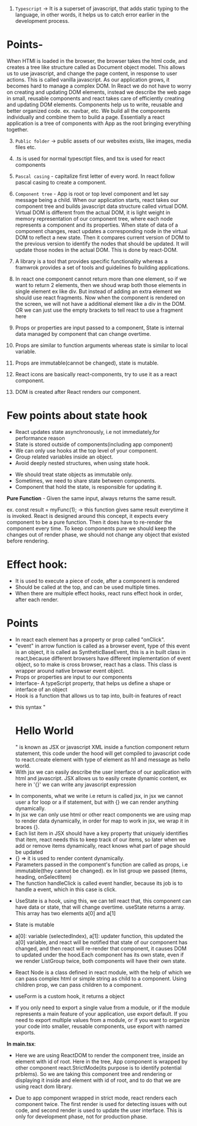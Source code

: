 1. `Typescript` -> It is a superset of javascript, that adds static typing to the language, in other words, it helps us to catch error earlier in the development process.

# Points-

When HTMl is loaded in the browser, the browser takes the html code, and creates a tree like structure called as Document object model. This allows us to use javascript, and change the page content, in response to user actions. This is called vanilla javascript. As our application grows, it becomes hard to manage a complex DOM.
In React we do not have to worry on creating and updating DOM elements, instead we describe the web page in small, reusable components and react takes care of efficiently creating and updating DOM elements. Components help us to write, reusable and better organized code. ex. navbar, etc. We build all the components individually and combine them to build a page. Essentially a react application is a tree of components with App as the root bringing everything together.

3. `Public folder` -> public assets of our websites exists, like images, media files etc.

4. .ts is used for normal typesctipt files, and tsx is used for react components

5. `Pascal casing` - capitalize first letter of every word. In react follow pascal casing to create a component.

6. `Component tree` - App is root or top level component and let say message being a child. When our application starts, react takes our component tree and builds javascript data structure called virtual DOM. Virtual DOM is different from the actual DOM, it is light weight in memory representation of our component tree, where each node represents a component and its properties. When state of data of a component changes, react updates a corresponding node in the virtual DOM to reflect a new state. Then it compares current version of DOM to the previous version to identify the nodes that should be updated. It will update those nodes in the actual DOM. This is done by react-DOM.

7. A library is a tool that provides specific functionality whereas a framwrok provides a set of tools and guidelines fo building applications.

8. In react one component cannot return more than one element, so if we want to return 2 elements, then we shoud wrap both those elements in single element ex like div. But instead of adding an extra element we should use react fragments. Now when the component is rendered on the screen, we will not have a additional element like a div in the DOM. OR we can just use the empty brackets to tell react to use a fragment here

9. Props or properties are input passed to a component, State is internal data managed by component that can change overtime.

10. Props are similar to function arguments whereas state is similar to local variable.

11. Props are immutable(cannot be changed), state is mutable.

12. React icons are basically react-components, try to use it as a react component.

13. DOM is created after React renders our component.

# Few points about state hook

- React updates state asynchronously, i.e not immediately,for performance reason
- State is stored outside of components(including app component)
- We can only use hooks at the top level of your component.
- Group related variables inside an object.
- Avoid deeply nested structures, when using state hook.

* We should treat state objects as immutable only.
* Sometimes, we need to share state between components.
* Component that hold the state, is responsible for updating it.

**Pure Function** - Given the same input, always returns the same result.

ex. const result = myFunc(1); -> this function gives same result everytime it is invoked.
React is designed around this concept, it expects every component to be a pure function. Then it does have to re-render the component every time. To keep components pure we should keep the changes out of render phase, we should not change any object that existed before rendering.

# Effect hook:

- It is used to execute a piece of code, after a component is rendered
- Should be called at the top, and can be used multiple times.
- When there are multiple effect hooks, react runs effect hook in order, after each render.

# Points

- In react each element has a property or prop called "onClick".
- "event" in arrow function is called as a browser event, type of this event is an object, it is called as SyntheticBaseEvent, this is a in built class in react,because different browsers have different implementation of event object, so to make is cross browser, react has a class. This class is wrapper around native browser event object.
- Props or properties are input to our components
- Interface- A typeScript property, that helps us define a shape or interface of an object
- Hook is a function that allows us to tap into, built-in features of react

* this syntax "<h1>Hello World</h1>" is known as JSX or javascript XML inside a function component return statement, this code under the hood will get compiled to javascript code to react.create element with type of element as h1 and message as hello world.
* With jsx we can easily describe the user interface of our application with html and javascript. JSX allows us to easily create dynamic content, ex here in '{}' we can write any javascript expression

- In components, what we write i.e return is called jsx, in jsx we cannot user a for loop or a if statement, but with {} we can render anything dynamically.
- In jsx we can only use html or other react components we are using map to render data dynamically, in order for map to work in jsx, we wrap it in braces {}.
- Each list item in JSX should have a key property that uniquely identifies that item, react needs this to keep track of our items, so later when we add
  or remove items dynamically, react knows what part of page should be updated
- {} => it is used to render content dynamically.
- Parameters passed in the component's function are called as props, i.e immutable(they cannot be changed). ex In list group we passed (items, heading, onSelectItem)
- The function handleClick is called event handler, because its job is to handle a event, which in this case is click.

* UseState is a hook, using this, we can tell react that, this component can have data or state, that will change overtime. useState returns a array. This array has two elements a[0] and a[1]
* State is mutable
* a[0]: variable (selectedIndex), a[1]: updater function, this updated the a[0] variable, and react will be notified that state of our component has changed, and then react will re-render that component, it causes DOM to updated under the hood.Each component has its own state, even if we render ListGroup twice, both components will have their own state.

* React Node is a class defined in react module, with the help of which we can pass complex html or simple string as child to a component. Using children prop, we can pass children to a component.
* useForm is a custom hook, it returns a object
* If you only need to export a single value from a module, or if the module represents a main feature of your application, use export default. If you need to export multiple values from a module, or if you want to organize your code into smaller, reusable components, use export with named exports.

**In main.tsx**:

- Here we are using ReactDOM to render the component tree, inside an element with id of root. Here in the tree, App component is wrapped by other component react.StrictMode(its purpose is to identify potential prblems). So we are taking this component tree and rendering or displaying it inside and element with id of root, and to do that we are using react dom library.

- Due to app component wrapped in strict mode, react renders each component twice. The first render is used for detecting issues with out code, and second render is used to update the user interface. This is only for development phase, not for production phase.
